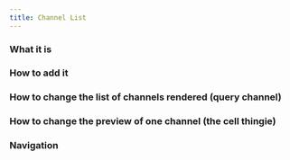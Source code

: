 ```yaml
---
title: Channel List
---
```


### What it is

### How to add it

### How to change the list of channels rendered (query channel)

### How to change the preview of one channel (the cell thingie)

### Navigation 
